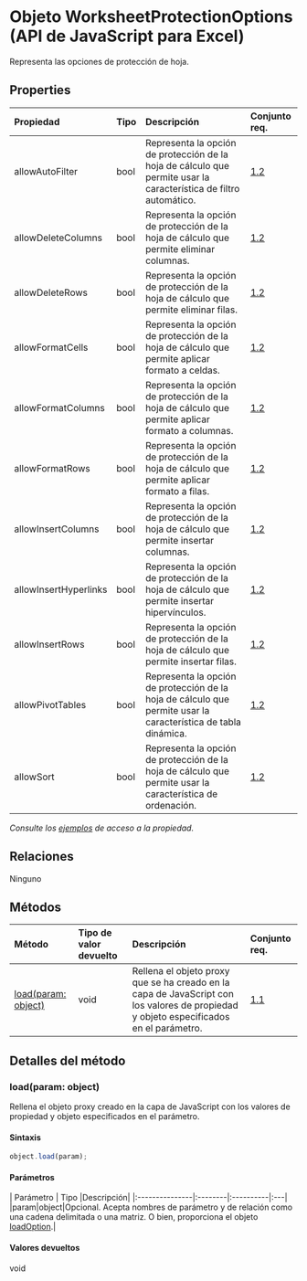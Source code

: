 # <a name="worksheetprotectionoptions-object-javascript-api-for-excel"></a>Objeto WorksheetProtectionOptions (API de JavaScript para Excel)

Representa las opciones de protección de hoja.

## <a name="properties"></a>Properties

| Propiedad     | Tipo   |Descripción| Conjunto req.|
|:---------------|:--------|:----------|:----|
|allowAutoFilter|bool|Representa la opción de protección de la hoja de cálculo que permite usar la característica de filtro automático.|[1.2](../requirement-sets/excel-api-requirement-sets.md)|
|allowDeleteColumns|bool|Representa la opción de protección de la hoja de cálculo que permite eliminar columnas.|[1.2](../requirement-sets/excel-api-requirement-sets.md)|
|allowDeleteRows|bool|Representa la opción de protección de la hoja de cálculo que permite eliminar filas.|[1.2](../requirement-sets/excel-api-requirement-sets.md)|
|allowFormatCells|bool|Representa la opción de protección de la hoja de cálculo que permite aplicar formato a celdas.|[1.2](../requirement-sets/excel-api-requirement-sets.md)|
|allowFormatColumns|bool|Representa la opción de protección de la hoja de cálculo que permite aplicar formato a columnas.|[1.2](../requirement-sets/excel-api-requirement-sets.md)|
|allowFormatRows|bool|Representa la opción de protección de la hoja de cálculo que permite aplicar formato a filas.|[1.2](../requirement-sets/excel-api-requirement-sets.md)|
|allowInsertColumns|bool|Representa la opción de protección de la hoja de cálculo que permite insertar columnas.|[1.2](../requirement-sets/excel-api-requirement-sets.md)|
|allowInsertHyperlinks|bool|Representa la opción de protección de la hoja de cálculo que permite insertar hipervínculos.|[1.2](../requirement-sets/excel-api-requirement-sets.md)|
|allowInsertRows|bool|Representa la opción de protección de la hoja de cálculo que permite insertar filas.|[1.2](../requirement-sets/excel-api-requirement-sets.md)|
|allowPivotTables|bool|Representa la opción de protección de la hoja de cálculo que permite usar la característica de tabla dinámica.|[1.2](../requirement-sets/excel-api-requirement-sets.md)|
|allowSort|bool|Representa la opción de protección de la hoja de cálculo que permite usar la característica de ordenación.|[1.2](../requirement-sets/excel-api-requirement-sets.md)|

_Consulte los [ejemplos](#property-access-examples) de acceso a la propiedad._

## <a name="relationships"></a>Relaciones
Ninguno


## <a name="methods"></a>Métodos

| Método           | Tipo de valor devuelto    |Descripción| Conjunto req.|
|:---------------|:--------|:----------|:----|
|[load(param: object)](#loadparam-object)|void|Rellena el objeto proxy que se ha creado en la capa de JavaScript con los valores de propiedad y objeto especificados en el parámetro.|[1.1](../requirement-sets/excel-api-requirement-sets.md)|

## <a name="method-details"></a>Detalles del método


### <a name="loadparam-object"></a>load(param: object)
Rellena el objeto proxy creado en la capa de JavaScript con los valores de propiedad y objeto especificados en el parámetro.

#### <a name="syntax"></a>Sintaxis
```js
object.load(param);
```

#### <a name="parameters"></a>Parámetros
| Parámetro    | Tipo   |Descripción|
|:---------------|:--------|:----------|:---|
|param|object|Opcional. Acepta nombres de parámetro y de relación como una cadena delimitada o una matriz. O bien, proporciona el objeto [loadOption](loadoption.md).|

#### <a name="returns"></a>Valores devueltos
void
